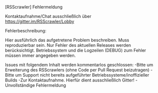 [RSScrawler] Fehlermeldung

Kontaktaufnahme/Chat ausschließlich über
https://gitter.im/RSScrawler/Lobby


Fehlerbeschreibung:

Hier ausführlich das aufgetretene Problem beschreiben. Muss reproduzierbar sein. Nur Fehler des aktuellen Releases werden berücksichtigt.
Betriebssystem und die Logzeilen (DEBUG) zum Fehler müssen immer angegeben werden.


Issues mit folgendem Inhalt werden kommentarlos geschlossen:
-Bitte um Erweiterung des RSScrawlers (ohne Code per Pull Request beizutragen)
-Bitte um Support nicht bereits aufgeführter Betriebssysteme/inoffizieller Builds
-Zur Kontaktaufnahme. Hierfür dient ausschließlich Gitter!
-Unvollständige Fehlermeldung
